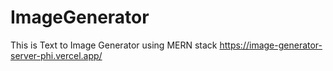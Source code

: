 # ImageGenerator
This is Text to Image Generator using MERN stack
https://image-generator-server-phi.vercel.app/